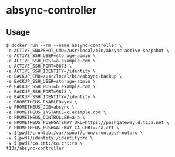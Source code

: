 
absync-controller
=================

Usage
-----

    $ docker run --rm --name absync-controller \
    -e ACTIVE_SNAPSHOT_CMD=/usr/local/bin/absync-active-snapshot \
    -e ACTIVE_SSH_USER=storage-admin \
    -e ACTIVE_SSH_HOST=a.example.com \
    -e ACTIVE_SSH_PORT=8873 \
    -e ACTIVE_SSH_IDENTITY=/identity \
    -e BACKUP_CMD=/usr/local/bin/absync-backup \
    -e BACKUP_SSH_USER=storage-admin \
    -e BACKUP_SSH_HOST=b.example.com \
    -e BACKUP_SSH_PORT=9873 \
    -e BACKUP_SSH_IDENTITY=/identity \
    -e PROMETHEUS_ENABLED=yes \
    -e PROMETHEUS_JOB=absync \
    -e PROMETHEUS_INSTANCE=c.example.com \
    -e PROMETHEUS_CONTROLLER=a-b \
    -e PROMETHEUS_PUSHGATEWAY_URL=https://pushgateway.d.t13a.net \
    -e PROMETHEUS_PUSHGATEWAY_CA_CERT=/ca.crt \
    -v $(pwd)/crontab:/var/spool/cron/crontabs/root:ro \
    -v $(pwd)/identity:/identity:ro \
    -v $(pwd)/ca.crt:/ca.crt:ro \
    t13a/absync-controller

